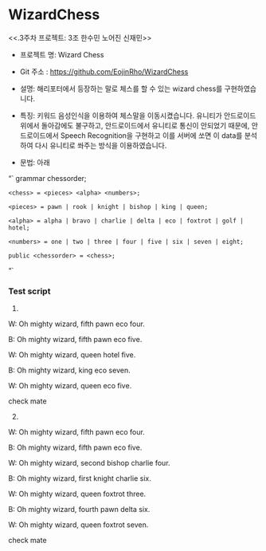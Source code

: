 # WizardChess

<<.3주차 프로젝트: 3조 한수민 노어진 신재민>>

* 프로젝트 명: Wizard Chess

* Git 주소 : https://github.com/EojinRho/WizardChess

* 설명: 해리포터에서 등장하는 말로 체스를 할 수 있는 wizard chess를 구현하였습니다.

* 특징: 키워드 음성인식을 이용하여 체스말을 이동시켰습니다. 유니티가 안드로이드 위에서 돌아감에도 불구하고, 안드로이드에서 유니티로 통신이 안되었기 때문에, 안드로이드에서 Speech Recognition을 구현하고 이를 서버에 쏘면 이 data를 분석하여 다시 유니티로 쏴주는 방식을 이용하였습니다.

* 문법: 아래


“`
    grammar chessorder;
    
    <chess> = <pieces> <alpha> <numbers>;
    
    <pieces> = pawn | rook | knight | bishop | king | queen;
    
    <alpha> = alpha | bravo | charlie | delta | eco | foxtrot | golf | hotel;
    
    <numbers> = one | two | three | four | five | six | seven | eight;

    public <chessorder> = <chess>;

“`

### Test script

1.

W: Oh mighty wizard, fifth pawn eco four.

B: Oh mighty wizard, fifth pawn eco five.

W: Oh mighty wizard, queen hotel five.

B: Oh mighty wizard, king eco seven.

W: Oh mighty wizard, queen eco five.

check mate

2.

W: Oh mighty wizard, fifth pawn eco four.

B: Oh mighty wizard, fifth pawn eco five.

W: Oh mighty wizard, second bishop charlie four.

B: Oh mighty wizard, first knight charlie six.

W: Oh mighty wizard, queen foxtrot three.

B: Oh mighty wizard, fourth pawn delta six.

W: Oh mighty wizard, queen foxtrot seven.

check mate
